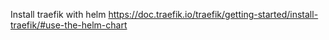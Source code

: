 Install traefik with helm
https://doc.traefik.io/traefik/getting-started/install-traefik/#use-the-helm-chart